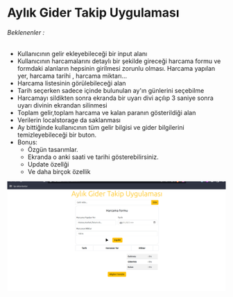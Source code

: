 # Aylık Gider Takip Uygulaması


###### Beklenenler : 
<ul>
    <li>Kullanıcının gelir ekleyebileceği bir input alanı</li>
    <li>Kullanıcının harcamalarını detaylı bir şekilde gireceği harcama formu ve formdaki alanların hepsinin girilmesi zorunlu olması. Harcama yapılan yer, harcama tarihi , harcama miktarı...</li>
    <li>Harcama listesinin görülebileceği alan</li>
    <li>Tarih seçerken sadece içinde bulunulan ay'ın günlerini seçebilme</li>
    <li>Harcamayı sildikten sonra ekranda bir uyarı divi açılıp 3 saniye sonra uyarı divinin ekrandan silinmesi</li>
    <li>Toplam gelir,toplam harcama ve kalan paranın gösterildiği alan</li>
    <li>Verilerin localstorage da saklanması</li>
    <li>Ay bittiğinde kullanıcının tüm gelir bilgisi ve gider bilgilerini temizleyebileceği bir buton.</li>
    <li>
        Bonus:
        <ul>
            <li>Özgün tasarımlar.</li>
            <li>Ekranda o anki saati ve tarihi gösterebilirsiniz.</li>
            <li>Update özellği</li>
            <li>Ve daha birçok özellik</li>
        </ul>
    </li>
</ul>

![gideruygulaması](giderapp.gif)
